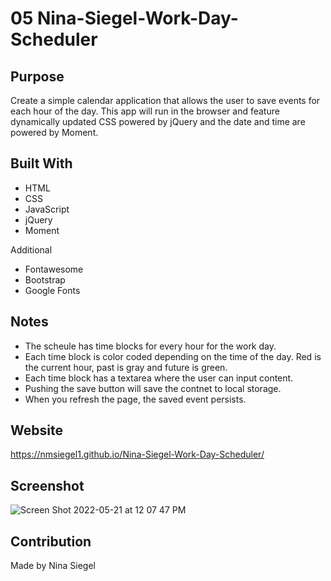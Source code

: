 # 05 Nina-Siegel-Work-Day-Scheduler

## Purpose

Create a simple calendar application that allows the user to save events for each hour of the day. This app will run in the browser and feature dynamically updated CSS powered by jQuery and the date and time are powered by Moment.

## Built With
* HTML
* CSS
* JavaScript
* jQuery
* Moment

Additional 
* Fontawesome
* Bootstrap
* Google Fonts

## Notes

* The scheule has time blocks for every hour for the work day. 
* Each time block is color coded depending on the time of the day. Red is the current hour, past is gray and future is green. 
* Each time block has a textarea where the user can input content.
* Pushing the save button will save the contnet to local storage.
* When you refresh the page, the saved event persists. 

## Website

https://nmsiegel1.github.io/Nina-Siegel-Work-Day-Scheduler/

## Screenshot

![Screen Shot 2022-05-21 at 12 07 47 PM](https://user-images.githubusercontent.com/102773691/169660332-03428f86-b41d-488d-86ee-59454846a25d.png)


## Contribution

Made by Nina Siegel

